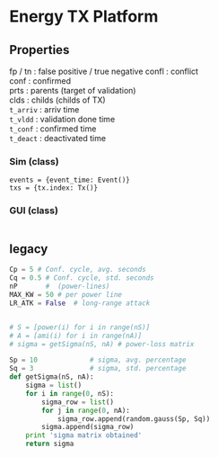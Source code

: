 # Energy TX Platform

## Properties
fp / tn : false positive / true negative
confl : conflict  
conf : confirmed  
prts : parents (target of validation)  
clds : childs (childs of TX)  
`t_arriv` : arriv time  
`t_vldd` : validation done time  
`t_conf` : confirmed time  
`t_deact` : deactivated time  

### Sim (class)
```
events = {event_time: Event()}
txs = {tx.index: Tx()}
```
### GUI (class)
```
```

## legacy
```python
Cp = 5 # Conf. cycle, avg. seconds
Cq = 0.5 # Conf. cycle, std. seconds
nP       #  (power-lines)
MAX_KW = 50 # per power line
LR_ATK = False  # long-range attack


# S = [power(i) for i in range(nS)]
# A = [ami(i) for i in range(nA)]
# sigma = getSigma(nS, nA) # power-loss matrix

Sp = 10             # sigma, avg. percentage
Sq = 3              # sigma, std. percentage
def getSigma(nS, nA):
	sigma = list()
	for i in range(0, nS):
		sigma_row = list()
		for j in range(0, nA):
			sigma_row.append(random.gauss(Sp, Sq))
		sigma.append(sigma_row)
	print 'sigma matrix obtained'
	return sigma
```